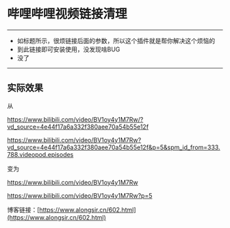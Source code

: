 # 哔哩哔哩视频链接清理

------------

- 如标题所示，很烦链接后面的参数，所以这个插件就是帮你解决这个烦恼的
- 到此链接即可安装使用，没发现啥BUG
- 没了

------------
## 实际效果

从

https://www.bilibili.com/video/BV1oy4y1M7Rw/?vd_source=4e44f17a6a332f380aee70a54b55e12f

https://www.bilibili.com/video/BV1oy4y1M7Rw?vd_source=4e44f17a6a332f380aee70a54b55e12f&p=5&spm_id_from=333.788.videopod.episodes

变为

https://www.bilibili.com/video/BV1oy4y1M7Rw

https://www.bilibili.com/video/BV1oy4y1M7Rw?p=5

博客链接：[https://www.alongsir.cn/602.html](https://www.alongsir.cn/602.html)